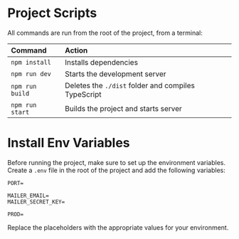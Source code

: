 

# Project Scripts

All commands are run from the root of the project, from a terminal:

| Command                   | Action                                                        |
| :------------------------ | :-----------------------------------------------------------  |
| `npm install`             | Installs dependencies                                         |
| `npm run dev`             | Starts the development server                                 |
| `npm run build`           | Deletes the `./dist` folder and compiles TypeScript           |
| `npm run start`           | Builds the project and starts server                          |

# Install Env Variables

Before running the project, make sure to set up the environment variables. Create a `.env` file in the root of the project and add the following variables:

```
PORT=

MAILER_EMAIL=
MAILER_SECRET_KEY=

PROD=
```

Replace the placeholders with the appropriate values for your environment.
